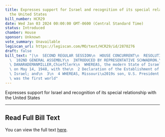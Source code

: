 ```yaml
---
title: Expresses support for Israel and recognition of its special relationship with
  the United States
bill_number: HCR29
date: Wed Jan 03 2024 00:00:00 GMT-0600 (Central Standard Time)
status: Introduced
chamber: House
sponsor: Unknown
vote_summary: Unavailable
legiscan_url: https://legiscan.com/MO/text/HCR29/id/2870276
draft: false
bill_text: "|\n  SECOND REGULAR SESSION\n  HOUSE CONCURRENT\n  RESOLUTION NO. 29\n\
  \  102ND GENERAL ASSEMBLY\n  INTRODUCED BY REPRESENTATIVE SCHWADRON.\n  4902H.01I\
  \ DANARADEMANMILLER,ChiefClerk\n  WHEREAS, the modern State of Israel was established\
  \ on May 14, 1948, with the\n  2 Declaration of the Establishment of the State of\
  \ Israel; and\n  3\n  4 WHEREAS, Missouri\u2019s son, U.S. President Harry S. Truman,\
  \ was the first world"
---
```

Expresses support for Israel and recognition of its special relationship with the United States

---

## Read Full Bill Text

You can view the full text [here](https://legiscan.com/MO/text/HCR29/id/2870276).
